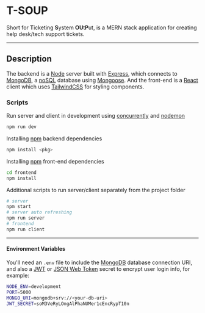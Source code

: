 # T-SOUP

Short for **T**icketing **S**ystem **OU**t**P**ut, is a MERN stack application for creating help desk/tech support tickets.

---

## Description

The backend is a [Node](https://nodejs.org) server built with [Express](https://expressjs.com), which connects to [MongoDB](https://www.mongodb.com/), a [noSQL](https://www.mongodb.com/nosql-explained) database using [Mongoose](https://mongoosejs.com). And the front-end is a [React](https://reactjs.org) client which uses [TailwindCSS](https://tailwindcss.com) for styling components.

### Scripts

Run server and client in development using [concurrently](https://npmjs.com/package/concurrently) and [nodemon](https://npmjs.com/package/nodemon)

```bash
npm run dev
```

Installing [npm](https://www.npmjs.com/) backend dependencies

```bash
npm install <pkg>
```

Installing [npm](https://www.npmjs.com/) front-end dependencies

```bash
cd frontend
npm install
```

Additional scripts to run server/client separately from the project folder

```bash
# server
npm start
# server auto refreshing
npm run server
# frontend
npm run client
```

---

#### Environment Variables

You'll need an `.env` file to include the [MongoDB](https://www.mongodb.com/) database connection URI, and also a [JWT](https://jwt.io/) or [JSON Web Token](https://jwt.io/) secret to encrypt user login info, for example:

```bash
NODE_ENV=development
PORT=5000
MONGO_URI=mongodb+srv://<your-db-uri>
JWT_SECRET=soM3VeRyLOngAlPhaNUMer1cEncRypT10n
```

